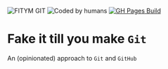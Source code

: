 ![FITYM GIT](https://img.shields.io/badge/FITYM-GIT-red)
![Coded by humans](https://img.shields.io/badge/Coded%20by%20humans-100%25-blue)
[![GH Pages Build](https://github.com/nicolaerario/fake-it-till-you-make-git/actions/workflows/pages/pages-build-deployment/badge.svg)](https://github.com/nicolaerario/fake-it-till-you-make-git/actions/workflows/pages/pages-build-deployment)

# Fake it till you make `Git`

An (opinionated) approach to `Git` and `GitHub`
